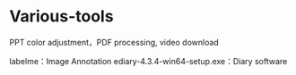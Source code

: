 # Various-tools
PPT color adjustment，PDF processing, video download



labelme：Image Annotation
ediary-4.3.4-win64-setup.exe：Diary software
